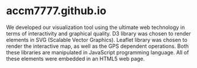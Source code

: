 # accm7777.github.io

We developed our visualization tool using the ultimate web technology in terms of interactivity and graphical quality. D3 library was chosen to render elements in SVG (Scalable Vector Graphics). Leaflet library was chosen to render the interactive map, as well as the GPS dependent operations. Both these libraries are manipulated in JavaScript programming language. All of these elements were embedded in an HTML5 web page.
